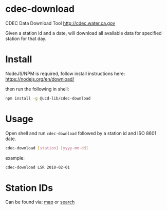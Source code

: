 # cdec-download
CDEC Data Download Tool
http://cdec.water.ca.gov

Given a station id and a date, will download all available data for specified station for that day.

# Install

NodeJS/NPM is required, follow install instructions here:
https://nodejs.org/en/download/

then run the following in shell:
```bash
npm install -g @ucd-lib/cdec-download
```

# Usage

Open shell and run ```cdec-download``` followed by a station id and ISO 8601 date.

```bash
cdec-download [station] [yyyy-mm-dd]
```

example:
```bash
cdec-download LSR 2018-02-01
```

# Station IDs

Can be found via: [map](http://cdec.water.ca.gov/cdecstation2) or [search](http://cdec.water.ca.gov/dynamicapp/staSearch)